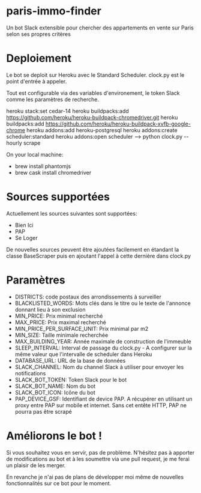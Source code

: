 # paris-immo-finder

Un bot Slack extensible pour chercher des appartements en vente sur Paris selon ses propres critères

# Deploiement
Le bot se deploit sur Heroku avec le Standard Scheduler.
clock.py est le point d'entrée à appeler.

Tout est configurable via des variables d'environement, le token Slack comme les paramètres de recherche.

heroku stack:set cedar-14
heroku buildpacks:add https://github.com/heroku/heroku-buildpack-chromedriver.git
heroku buildpacks:add https://github.com/heroku/heroku-buildpack-xvfb-google-chrome
heroku addons:add heroku-postgresql
heroku addons:create scheduler:standard
heroku addons:open scheduler
 --> python clock.py -- hourly scrape
 
 
 On your local machine:
* brew install phantomjs
* brew cask install chromedriver

# Sources supportées

Actuellement les sources suivantes sont supportées:
* Bien Ici
* PAP
* Se Loger

De nouvelles sources peuvent être ajoutées facilement en étandant la classe BaseScraper puis en ajoutant l'appel à cette dernière dans clock.py

# Paramètres

* DISTRICTS: code postaux des arrondissements à surveiller
* BLACKLISTED_WORDS: Mots clés dans le titre ou le texte de l'annonce donnant lieu à son exclusion
* MIN_PRICE: Prix minimal recherché
* MAX_PRICE: Prix maximal recherché
* MIN_PRICE_PER_SURFACE_UNIT: Prix minimal par m2
* MIN_SIZE: Taille minimale recherchée
* MAX_BUILDING_YEAR: Année maximale de construction de l'immeuble
* SLEEP_INTERVAL: Interval de passage du clock.py - A configurer sur la même valeur que l'intervalle de scheduler dans Heroku
* DATABASE_URL: URL de la base de données
* SLACK_CHANNEL: Nom du channel Slack à utiliser pour envoyer les notifications
* SLACK_BOT_TOKEN: Token Slack pour le bot
* SLACK_BOT_NAME: Nom du bot
* SLACK_BOT_ICON: Icône du bot
* PAP_DEVICE_GSF: Identifiant de device PAP. A récupérer en utilisant un proxy entre PAP sur mobile et internet. Sans cet entête HTTP, PAP ne pourra pas être scrapé

# Améliorons le bot !
Si vous souhaitez vous en servir, pas de problème. N'hésitez pas à apporter de modifications au bot et à les soumettre via une pull request, je me ferai un plaisir de les merger.


En revanche je n'ai pas de plans de développer moi même de nouvelles fonctionnalités sur ce bot pour le moment.
